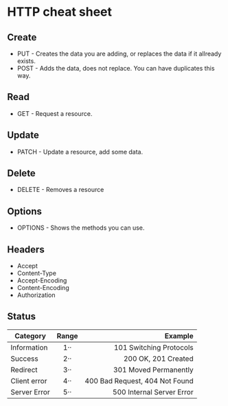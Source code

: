 # HTTP cheat sheet

## Create  
* PUT - Creates the data you are adding, or replaces the data if it allready exists.
* POST - Adds the data, does not replace. You can have duplicates this way.

## Read  
* GET - Request a resource.

## Update  
* PATCH - Update a resource, add some data.

## Delete  
* DELETE - Removes a resource  

## Options  
* OPTIONS - Shows the methods you can use.

## Headers  
* Accept
* Content-Type
* Accept-Encoding 
* Content-Encoding
* Authorization

## Status  
| Category        | Range           | Example  |
| ------------- |:-------------:| -----:|
| Information      | 1·· | 101 Switching Protocols |
| Success      | 2··      |   200 OK, 201 Created|
| Redirect | 3··      |    301 Moved Permanently |
| Client error | 4··      |    400 Bad Request, 404 Not Found |
| Server Error | 5··      |    500 Internal Server Error|

